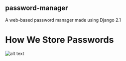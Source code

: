 ## password-manager
 A web-based password manager made using Django 2.1
 # How We Store Passwords
 ![alt text](https://i.hizliresim.com/53KiNM.png)

